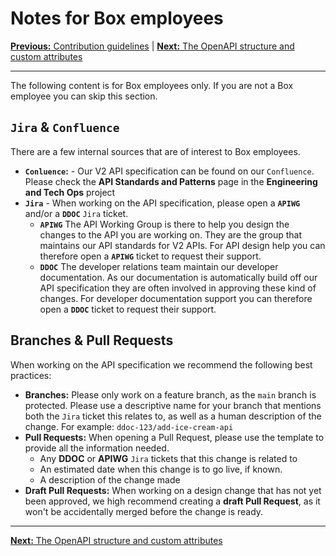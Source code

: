 # Notes for Box employees

[**Previous:** Contribution guidelines](./index.md) |
[**Next:** The OpenAPI structure and custom attributes](./structure.md)

---

The following content is for Box employees only. If you are not a Box employee
you can skip this section.

## `Jira` & `Confluence`

There are a few internal sources that are of interest to Box employees.

* **`Conluence`:** - Our V2 API specification can be found on our `Confluence`.
  Please check the **API Standards and Patterns** page in the **Engineering and
  Tech Ops** project
* **`Jira`** - When working on the API specification, please open a **`APIWG`**
  and/or a **`DDOC`** `Jira` ticket.
  * **`APIWG`** The API Working Group is there to help you design the changes to
    the API you are working on. They are the group that maintains our API
    standards for V2 APIs. For API design help you can therefore open a
    **`APIWG`** ticket to request their support.
  * **`DDOC`** The developer relations team maintain our developer
      documentation. As our documentation is automatically build off our API
      specification they are often involved in approving these kind of changes.
      For developer documentation support you can therefore open a **`DDOC`**
      ticket to request their support.

## Branches & Pull Requests

When working on the API specification we recommend the following best practices:

* **Branches:** Please only work on a feature branch, as the `main` branch is
  protected. Please use a descriptive name for your branch that mentions both
  the `Jira` ticket this relates to, as well as a human description of the change.
  For example: `ddoc-123/add-ice-cream-api`
* **Pull Requests:** When opening a Pull Request, please use the
  template to provide all the information needed. 
  * Any **DDOC** or **APIWG** `Jira` tickets that this change is related to
  * An estimated date when this change is to go live, if known.
  * A description of the change made
* **Draft Pull Requests:** When working on a design change that has not yet been
  approved, we high recommend creating a **draft Pull Request**, as it won't be
  accidentally merged before the change is ready.

---

[**Next:** The OpenAPI structure and custom attributes](./structure.md)
